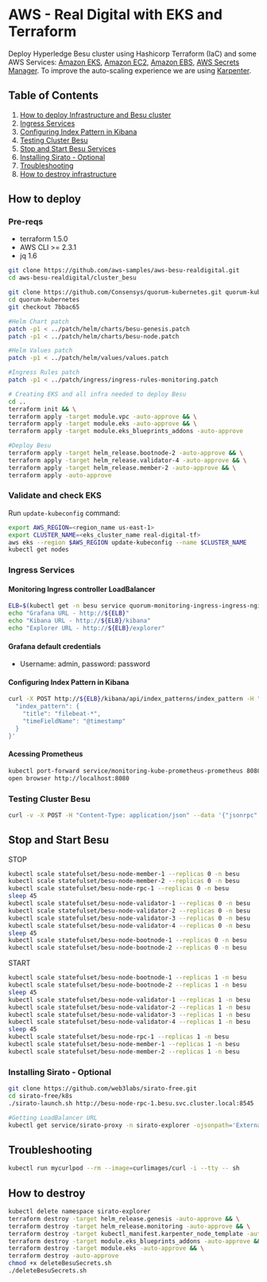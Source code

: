 # AWS - Real Digital with EKS and Terraform

Deploy Hyperledge Besu cluster using Hashicorp Terraform (IaC) and some AWS Services: [Amazon EKS](https://aws.amazon.com/eks/), [Amazon EC2](https://aws.amazon.com/ec2/), [Amazon EBS](https://aws.amazon.com/ebs/), [AWS Secrets Manager](https://aws.amazon.com/secrets-manager/). To improve the auto-scaling experience we are using [Karpenter](https://karpenter.sh/).

## Table of Contents

1. [How to deploy Infrastructure and Besu cluster](#how-to-deploy)
1. [Ingress Services](#ingress-services)
1. [Configuring Index Pattern in Kibana](#configuring-index-pattern-in-kibana)
1. [Testing Cluster Besu](#testing-cluster-besu)
1. [Stop and Start Besu Services](#stop-and-start-besu)
1. [Installing Sirato - Optional](#installing-sirato---optional)
1. [Troubleshooting](#troubleshooting)
1. [How to destroy infrastructure](#how-to-destroy)

## How to deploy

### Pre-reqs

- terraform 1.5.0
- AWS CLI >= 2.3.1
- jq 1.6

```bash
git clone https://github.com/aws-samples/aws-besu-realdigital.git
cd aws-besu-realdigital/cluster_besu

git clone https://github.com/Consensys/quorum-kubernetes.git quorum-kubernetes
cd quorum-kubernetes
git checkout 7bbac65

#Helm Chart patch
patch -p1 < ../patch/helm/charts/besu-genesis.patch
patch -p1 < ../patch/helm/charts/besu-node.patch

#Helm Values patch
patch -p1 < ../patch/helm/values/values.patch

#Ingress Rules patch
patch -p1 < ../patch/ingress/ingress-rules-monitoring.patch
```

```bash
# Creating EKS and all infra needed to deploy Besu
cd ..
terraform init && \
terraform apply -target module.vpc -auto-approve && \
terraform apply -target module.eks -auto-approve && \
terraform apply -target module.eks_blueprints_addons -auto-approve

#Deploy Besu
terraform apply -target helm_release.bootnode-2 -auto-approve && \
terraform apply -target helm_release.validator-4 -auto-approve && \
terraform apply -target helm_release.member-2 -auto-approve && \
terraform apply -auto-approve
```

### Validate and check EKS

Run `update-kubeconfig` command:

```bash
export AWS_REGION=<region_name us-east-1>
export CLUSTER_NAME=<eks_cluster_name real-digital-tf>
aws eks --region $AWS_REGION update-kubeconfig --name $CLUSTER_NAME
kubectl get nodes
```

### Ingress Services

#### Monitoring Ingress controller LoadBalancer

```bash
ELB=$(kubectl get -n besu service quorum-monitoring-ingress-ingress-nginx-controller -o json | jq -r '.status.loadBalancer.ingress[].hostname')
echo "Grafana URL - http://${ELB}"
echo "Kibana URL - http://${ELB}/kibana"
echo "Explorer URL - http://${ELB}/explorer"
```

#### Grafana default credentials

- Username: admin, password: password

#### Configuring Index Pattern in Kibana

```bash
curl -X POST http://${ELB}/kibana/api/index_patterns/index_pattern -H "kbn-xsrf: true" -H "Content-Type: application/json" -d '{
  "index_pattern": {
    "title": "filebeat-*",
    "timeFieldName": "@timestamp"
  }
}' 
```

#### Acessing Prometheus

```bash
kubectl port-forward service/monitoring-kube-prometheus-prometheus 8080:9090 -n besu
open browser http://localhost:8080
```

### Testing Cluster Besu

```bash
curl -v -X POST -H "Content-Type: application/json" --data '{"jsonrpc":"2.0","method":"eth_blockNumber","params":[],"id":1}' "http://${ELB}/rpc"
```

## Stop and Start Besu

STOP

```bash
kubectl scale statefulset/besu-node-member-1 --replicas 0 -n besu
kubectl scale statefulset/besu-node-member-2 --replicas 0 -n besu
kubectl scale statefulset/besu-node-rpc-1 --replicas 0 -n besu
sleep 45
kubectl scale statefulset/besu-node-validator-1 --replicas 0 -n besu
kubectl scale statefulset/besu-node-validator-2 --replicas 0 -n besu
kubectl scale statefulset/besu-node-validator-3 --replicas 0 -n besu
kubectl scale statefulset/besu-node-validator-4 --replicas 0 -n besu
sleep 45
kubectl scale statefulset/besu-node-bootnode-1 --replicas 0 -n besu
kubectl scale statefulset/besu-node-bootnode-2 --replicas 0 -n besu
```

START

```bash
kubectl scale statefulset/besu-node-bootnode-1 --replicas 1 -n besu
kubectl scale statefulset/besu-node-bootnode-2 --replicas 1 -n besu
sleep 45
kubectl scale statefulset/besu-node-validator-1 --replicas 1 -n besu
kubectl scale statefulset/besu-node-validator-2 --replicas 1 -n besu
kubectl scale statefulset/besu-node-validator-3 --replicas 1 -n besu
kubectl scale statefulset/besu-node-validator-4 --replicas 1 -n besu
sleep 45
kubectl scale statefulset/besu-node-rpc-1 --replicas 1 -n besu
kubectl scale statefulset/besu-node-member-1 --replicas 1 -n besu
kubectl scale statefulset/besu-node-member-2 --replicas 1 -n besu
```

### Installing Sirato - Optional

```bash
git clone https://github.com/web3labs/sirato-free.git
cd sirato-free/k8s
./sirato-launch.sh http://besu-node-rpc-1.besu.svc.cluster.local:8545

#Getting LoadBalancer URL
kubectl get service/sirato-proxy -n sirato-explorer -ojsonpath='External: http://{.status.loadBalancer.ingress[0].hostname}{"\n"}'
```

## Troubleshooting

```bash
kubectl run mycurlpod --rm --image=curlimages/curl -i --tty -- sh
```

## How to destroy

```bash
kubectl delete namespace sirato-explorer
terraform destroy -target helm_release.genesis -auto-approve && \
terraform destroy -target helm_release.monitoring -auto-approve && \
terraform destroy -target kubectl_manifest.karpenter_node_template -auto-approve && \
terraform destroy -target module.eks_blueprints_addons -auto-approve && \
terraform destroy -target module.eks -auto-approve && \
terraform destroy -auto-approve
chmod +x deleteBesuSecrets.sh
./deleteBesuSecrets.sh
```
